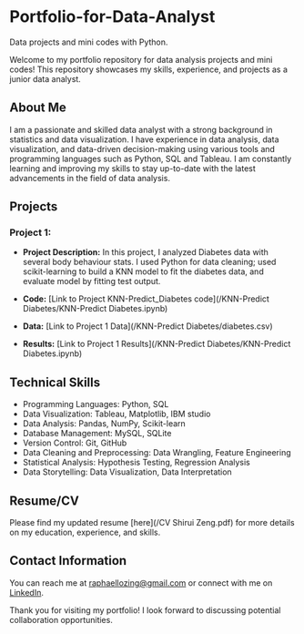 # Portfolio-for-Data-Analyst
Data projects and mini codes with Python.

Welcome to my portfolio repository for data analysis projects and mini codes! This repository showcases my skills, experience, and projects as a junior data analyst.

## About Me

I am a passionate and skilled data analyst with a strong background in statistics and data visualization. I have experience in data analysis, data visualization, and data-driven decision-making using various tools and programming languages such as Python, SQL and Tableau. I am constantly learning and improving my skills to stay up-to-date with the latest advancements in the field of data analysis.

## Projects

### Project 1: 

- **Project Description:** In this project, I analyzed Diabetes data with several body behaviour stats. I used Python for data cleaning; used scikit-learning to build a KNN model to fit the diabetes data, and evaluate model by fitting test output. 

- **Code:** [Link to Project KNN-Predict_Diabetes code](/KNN-Predict Diabetes/KNN-Predict Diabetes.ipynb)

- **Data:** [Link to Project 1 Data](/KNN-Predict Diabetes/diabetes.csv)

- **Results:** [Link to Project 1 Results](/KNN-Predict Diabetes/KNN-Predict Diabetes.ipynb)


## Technical Skills

- Programming Languages: Python, SQL
- Data Visualization: Tableau, Matplotlib, IBM studio
- Data Analysis: Pandas, NumPy, Scikit-learn
- Database Management: MySQL, SQLite
- Version Control: Git, GitHub
- Data Cleaning and Preprocessing: Data Wrangling, Feature Engineering
- Statistical Analysis: Hypothesis Testing, Regression Analysis
- Data Storytelling: Data Visualization, Data Interpretation

## Resume/CV

Please find my updated resume [here](/CV Shirui Zeng.pdf) for more details on my education, experience, and skills.

## Contact Information

You can reach me at [raphaellozing@gmail.com](mailto:raphaellozing@gmail.com) or connect with me on [LinkedIn](https://www.linkedin.com/in/shirui-zeng-0888a2196/).

Thank you for visiting my portfolio! I look forward to discussing potential collaboration opportunities.
